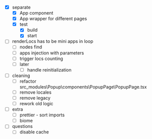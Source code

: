 - [x] separate
  - [x] App component
  - [x] App wrapper for different pages
  - [x] test
    - [x] build
    - [x] start

- [ ] renderLocs has to be mini apps in loop
  - [ ] nodes find
  - [ ] apps injection with parameters
  - [ ] trigger locs counting
  - [ ] later
    - [ ] handle reinitialization

- [ ] cleaning
  - [ ] refactor src\_modules\Popup\components\PopupPage\PopupPage.tsx
  - [ ] remove locales
  - [ ] remove legacy
  - [ ] rework old logic

- [ ] extra
  - [ ] prettier - sort imports
  - [ ] biome

- [ ] questions
  - [ ] disable cache